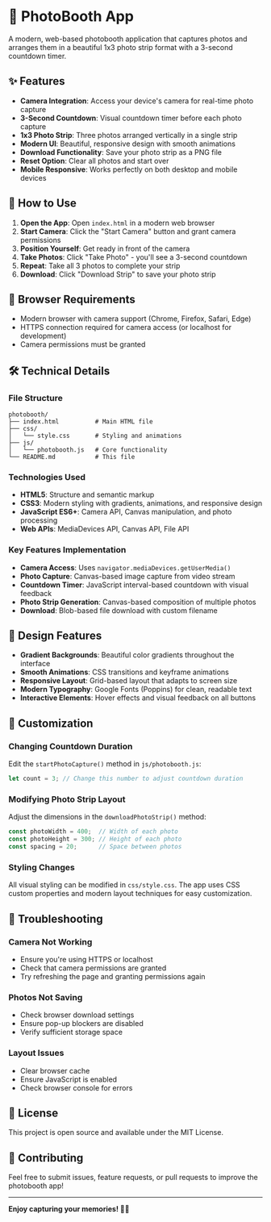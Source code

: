 # 📸 PhotoBooth App

A modern, web-based photobooth application that captures photos and arranges them in a beautiful 1x3 photo strip format with a 3-second countdown timer.

## ✨ Features

- **Camera Integration**: Access your device's camera for real-time photo capture
- **3-Second Countdown**: Visual countdown timer before each photo capture
- **1x3 Photo Strip**: Three photos arranged vertically in a single strip
- **Modern UI**: Beautiful, responsive design with smooth animations
- **Download Functionality**: Save your photo strip as a PNG file
- **Reset Option**: Clear all photos and start over
- **Mobile Responsive**: Works perfectly on both desktop and mobile devices

## 🚀 How to Use

1. **Open the App**: Open `index.html` in a modern web browser
2. **Start Camera**: Click the "Start Camera" button and grant camera permissions
3. **Position Yourself**: Get ready in front of the camera
4. **Take Photos**: Click "Take Photo" - you'll see a 3-second countdown
5. **Repeat**: Take all 3 photos to complete your strip
6. **Download**: Click "Download Strip" to save your photo strip

## 📱 Browser Requirements

- Modern browser with camera support (Chrome, Firefox, Safari, Edge)
- HTTPS connection required for camera access (or localhost for development)
- Camera permissions must be granted

## 🛠️ Technical Details

### File Structure
```
photobooth/
├── index.html          # Main HTML file
├── css/
│   └── style.css       # Styling and animations
├── js/
│   └── photobooth.js   # Core functionality
└── README.md           # This file
```

### Technologies Used
- **HTML5**: Structure and semantic markup
- **CSS3**: Modern styling with gradients, animations, and responsive design
- **JavaScript ES6+**: Camera API, Canvas manipulation, and photo processing
- **Web APIs**: MediaDevices API, Canvas API, File API

### Key Features Implementation
- **Camera Access**: Uses `navigator.mediaDevices.getUserMedia()`
- **Photo Capture**: Canvas-based image capture from video stream
- **Countdown Timer**: JavaScript interval-based countdown with visual feedback
- **Photo Strip Generation**: Canvas-based composition of multiple photos
- **Download**: Blob-based file download with custom filename

## 🎨 Design Features

- **Gradient Backgrounds**: Beautiful color gradients throughout the interface
- **Smooth Animations**: CSS transitions and keyframe animations
- **Responsive Layout**: Grid-based layout that adapts to screen size
- **Modern Typography**: Google Fonts (Poppins) for clean, readable text
- **Interactive Elements**: Hover effects and visual feedback on all buttons

## 🔧 Customization

### Changing Countdown Duration
Edit the `startPhotoCapture()` method in `js/photobooth.js`:
```javascript
let count = 3; // Change this number to adjust countdown duration
```

### Modifying Photo Strip Layout
Adjust the dimensions in the `downloadPhotoStrip()` method:
```javascript
const photoWidth = 400;  // Width of each photo
const photoHeight = 300; // Height of each photo
const spacing = 20;      // Space between photos
```

### Styling Changes
All visual styling can be modified in `css/style.css`. The app uses CSS custom properties and modern layout techniques for easy customization.

## 🚨 Troubleshooting

### Camera Not Working
- Ensure you're using HTTPS or localhost
- Check that camera permissions are granted
- Try refreshing the page and granting permissions again

### Photos Not Saving
- Check browser download settings
- Ensure pop-up blockers are disabled
- Verify sufficient storage space

### Layout Issues
- Clear browser cache
- Ensure JavaScript is enabled
- Check browser console for errors

## 📄 License

This project is open source and available under the MIT License.

## 🤝 Contributing

Feel free to submit issues, feature requests, or pull requests to improve the photobooth app!

---

**Enjoy capturing your memories! 📸✨** 